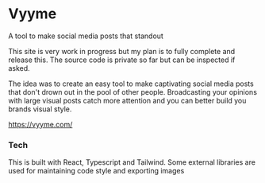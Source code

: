 # Vyyme
A tool to make social media posts that standout

This site is very work in progress but my plan is to fully complete and release this. The source code is private so far but can be inspected if asked.

The idea was to create an easy tool to make captivating social media posts that don't drown out in the pool of other people. Broadcasting your opinions with large visual posts catch more attention and you can better build you brands visual style.

https://vyyme.com/

### Tech

This is built with React, Typescript and Tailwind. Some external libraries are used for maintaining code style and exporting images
